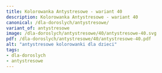 ```yaml
---
title: Kolorowanka Antystresowe - wariant 40
description: Kolorowanka Antystresowe - wariant 40
canonical: /dla-doroslych/antystresowe/
variant_of: antystresowe
image: /dla-doroslych/antystresowe/40/antystresowe-40.svg
pdf: /dla-doroslych/antystresowe/40/antystresowe-40.pdf
alt: "antystresowe kolorowanki dla dzieci"
tags:
- dla-doroslych
- antystresowe
---
```

